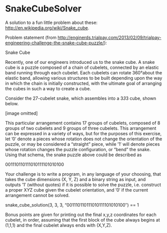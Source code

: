 SnakeCubeSolver
===============
A solution to a fun little problem about these: http://en.wikipedia.org/wiki/Snake_cube.

Problem statement (from http://enginerds.trialpay.com/2013/02/09/trialpay-engineering-challenge-the-snake-cube-puzzle/):

Snake Cube

Recently, one of our engineers introduced us to the snake cube. A snake cube is a puzzle composed of a chain of cubelets, connected by an elastic band running through each cubelet. Each cubelets can rotate 360°about the elastic band, allowing various structures to be built depending upon the way in which the chain is initially constructed, with the ultimate goal of arranging the cubes in such a way to create a cube.

Consider the 27-cubelet snake, which assembles into a 3*3*3 cube, shown below.

[image omitted]

This particular arrangement contains 17 groups of cubelets, composed of 8 groups of two cubelets and 9 groups of three cubelets. This arrangement can be expressed in a variety of ways, but for the purposes of this exercise, let ’0′ denote a pieces whose rotation does not change the orientation of the puzzle, or may be considered a “straight” piece, while ’1′ will denote pieces whose rotation changes the puzzle configuration, or “bend” the snake. Using that schema, the snake puzzle above could be described as

001110110111010111101010100

Your challenge is to write a program, in any language of your choosing, that takes the cube dimensions (X, Y, Z) and a binary string as input, and outputs ’1′ (without quotes) if it is possible to solve the puzzle, i.e. construct a proper X*Y*Z cube given the cubelet orientation, and ’0′ if the current arrangement cannot be solved.

snake_cube_solution(3, 3, 3, “001110110111010111101010100″) == 1

Bonus points are given for printing out the final x,y,z coordinates for each cubelet, in order, assuming that the first block of the cube always begins at (1,1,1) and the final cubelet always ends with (X,Y,Z).
